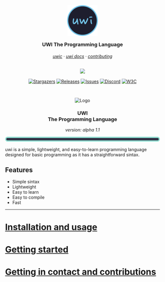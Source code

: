 <h3 align="center">
	<img src="https://raw.githubusercontent.com/lxbx44/uwi/main/resources/uwilogo.png" width="100" alt="Logo"/><br/>
	<img src="https://raw.githubusercontent.com/lxbx44/uwi/main/resources/transparent.png" height="30" width="0px"/>
	UWI The Programming Language
	<img src="https://raw.githubusercontent.com/lxbx44/uwi/main/resources/transparent.png" height="30" width="0px"/>
</h3>

<h6 align="center">
  <a href="https://github.com/lxbx44/uwi/blob/main/docs/uwic.md">uwic</a>
  ·
  <a href="https://github.com/lxbx44/uwi/blob/main/docs/docs.md">uwi docs</a>
  ·
  <a href="https://github.com/lxbx44/uwi/blob/main/docs/contribute.md">contributing</a>
</h6>

<p align="center">
  <img src="https://raw.githubusercontent.com/lxbx44/uwi/resources/line.png" width="400" />
</p>

<p align="center">
	<a href="https://github.com/catppuccin/catppuccin/stargazers">
		<img alt="Stargazers" src="https://img.shields.io/github/stars/catppuccin/catppuccin?style=for-the-badge&logo=starship&color=C9CBFF&logoColor=D9E0EE&labelColor=302D41"></a>
	<a href="https://github.com/catppuccin/catppuccin/releases/latest">
		<img alt="Releases" src="https://img.shields.io/github/release/catppuccin/catppuccin.svg?style=for-the-badge&logo=github&color=F2CDCD&logoColor=D9E0EE&labelColor=302D41"/></a>
	<a href="https://github.com/catppuccin/catppuccin/issues">
		<img alt="Issues" src="https://img.shields.io/github/issues/catppuccin/catppuccin?style=for-the-badge&logo=gitbook&color=B5E8E0&logoColor=D9E0EE&labelColor=302D41"></a>
	<a href="https://discord.com/servers/907385605422448742">
		<img alt="Discord" src="https://img.shields.io/discord/907385605422448742?style=for-the-badge&logo=discord&color=DDB6F2&logoColor=D9E0EE&labelColor=302D41"></a>
  <a href="https://www.w3.org/TR/WCAG21/#contrast-minimum">
    <img src="https://img.shields.io/badge/WCAG_2.1-AA-A6DA95?logo=w3c&logoColor=fff&style=for-the-badge&labelColor=302D41" alt="W3C"></a>
</p>

&nbsp;


<div align="center">
	<img src="" width="100" alt="Logo"/><br/>
<h3>UWI<br>The Programming Language</h3>
    <p><em>version: alpha 1.1</em></p>
</div>

<div align="center">
    <img src="https://raw.githubusercontent.com/lxbx44/uwi/main/resources/line.png">
</div>

uwi is a simple, lightweight, and easy-to-learn programming language designed for basic programming as it has a straightforward sintax.


## Features
- Simple sintax
- Lightweight
- Easy to learn
- Easy to compile
- Fast


___


# [Installation and usage](docs/installation.md)

# [Getting started](docs/sintax.md)

# [Getting in contact and contributions](docs/contact_contr.md)
